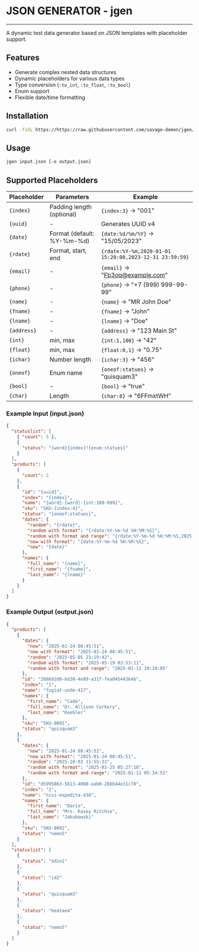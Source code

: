# JSON GENERATOR - jgen

---

A dynamic test data generator based on JSON templates with placeholder support.

## Features

- Generate complex nested data structures
- Dynamic placeholders for various data types
- Type conversion (`:to_int`, `:to_float`, `:to_bool`)
- Enum support
- Flexible date/time formatting

## Installation

```bash
curl -fsSL https://https://raw.githubusercontent.com/savage-demon/jgen/master/install.sh | bash
```

## Usage

```bash
jgen input.json [-o output.json]
```

## Supported Placeholders

| Placeholder | Parameters                 | Example                                                 |
| ----------- | -------------------------- | ------------------------------------------------------- |
| `{index}`   | Padding length (optional)  | `{index:3}` → "001"                                     |
| `{uuid}`    | -                          | Generates UUID v4                                       |
| `{date}`    | Format (default: %Y-%m-%d) | `{date:%d/%m/%Y}` → "15/05/2023"                        |
| `{rdate}`   | Format, start, end         | `{rdate:%Y-%m,2020-01-01 15:20:00,2023-12-31 23:59:59}` |
| `{email}`   | -                          | `{email}` → "Fb3oq@example.com"                         |
| `{phone}`   | -                          | `{phone}` → "+7 (999) 999-99-99"                        |
| `{name}`    | -                          | `{name}` → "MR John Doe"                                |
| `{fname}`   | -                          | `{fname}` → "John"                                      |
| `{lname}`   | -                          | `{lname}` → "Doe"                                       |
| `{address}` | -                          | `{address}` → "123 Main St"                             |
| `{int}`     | min, max                   | `{int:1,100}` → "42"                                    |
| `{float}`   | min, max                   | `{float:0,1}` → "0.75"                                  |
| `{ichar}`   | Number length              | `{ichar:3}` → "456"                                     |
| `{oneof}`   | Enum name                  | `{oneof:statues}` → "quisquam3"                         |
| `{bool}`    | -                          | `{bool}` → "true"                                       |
| `{char}`    | Length                     | `{char:8}` → "6FFmxtWH"                                 |

### Example Input (input.json)

```json
{
  "statuslist": [
    { "count": 5 },
    {
      "status": "{word}{index}!{enum:statues}"
    }
  ],
  "products": [
    {
      "count": 2
    },
    {
      "id": "{uuid}",
      "index": "{index}",
      "name": "{word}-{word}-{int:100-999}",
      "sku": "SKU-{index:4}",
      "status": "{oneof:statues}",
      "dates": {
        "random": "{rdate}",
        "random with format": "{rdate:%Y-%m-%d %H:%M:%S}",
        "random with format and range": "{rdate:%Y-%m-%d %H:%M:%S,2025-01-01 00:00:00,2025-01-31 23:59:59}",
        "now with format": "{date:%Y-%m-%d %H:%M:%S}",
        "now": "{date}"
      },
      "names": {
        "full_name": "{name}",
        "first_name": "{fname}",
        "last_name": "{lname}"
      }
    }
  ]
}
```

### Example Output (output.json)

```json
{
  "products": [
    {
      "dates": {
        "now": "2025-01-24 08:45:51",
        "now with format": "2025-01-24 08:45:51",
        "random": "2025-05-05 23:19:42",
        "random with format": "2025-05-19 03:53:11",
        "random with format and range": "2025-01-11 10:10:05"
      },
      "id": "268692d0-6d30-4e89-a31f-fea04544364b",
      "index": "1",
      "name": "fugiat-unde-417",
      "names": {
        "first_name": "Cade",
        "full_name": "Dr. Allison Corkery",
        "last_name": "Keebler"
      },
      "sku": "SKU-0001",
      "status": "quisquam3"
    },
    {
      "dates": {
        "now": "2025-01-24 08:45:51",
        "now with format": "2025-01-24 08:45:51",
        "random": "2025-10-03 11:55:31",
        "random with format": "2025-02-25 05:27:18",
        "random with format and range": "2025-01-11 05:34:51"
      },
      "id": "d5995863-5613-4008-aab0-288b44e31c70",
      "index": "2",
      "name": "nisi-expedita-438",
      "names": {
        "first_name": "Dario",
        "full_name": "Mrs. Kasey Ritchie",
        "last_name": "Jakubowski"
      },
      "sku": "SKU-0002",
      "status": "nemo5"
    }
  ],
  "statuslist": [
    {
      "status": "odio1"
    },
    {
      "status": "id2"
    },
    {
      "status": "quisquam3"
    },
    {
      "status": "beatae4"
    },
    {
      "status": "nemo5"
    }
  ]
}
```
